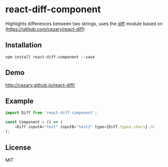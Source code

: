 # react-diff-component

Highlights differences between two strings, uses the [diff](https://www.npmjs.com/package/diff) module based on (https://github.com/cezary/react-diff)

## Installation

```
npm install react-diff-component --save
```

## Demo

http://cezary.github.io/react-diff/

## Example

```javascript
import Diff from 'react-diff-component';

const Component = () => (
    <Diff inputA="test" inputB="test2" type={Diff.types.chars} />
);
```

## License

MIT